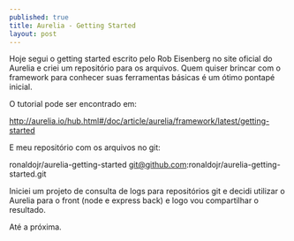 ```yaml
---
published: true
title: Aurelia - Getting Started
layout: post
---
```

Hoje segui o getting started escrito pelo Rob Eisenberg no site oficial do Aurelia e criei um repositório para os arquivos. Quem quiser brincar com o framework para conhecer suas ferramentas básicas é um  ótimo pontapé inicial. 

O tutorial pode ser encontrado em:

http://aurelia.io/hub.html#/doc/article/aurelia/framework/latest/getting-started

E meu repositório com os arquivos no git:

ronaldojr/aurelia-getting-started 
git@github.com:ronaldojr/aurelia-getting-started.git

Iniciei um projeto de consulta de logs para repositórios git e decidi utilizar o Aurelia para o front (node e express back) e logo vou compartilhar o resultado.

Até a próxima.
